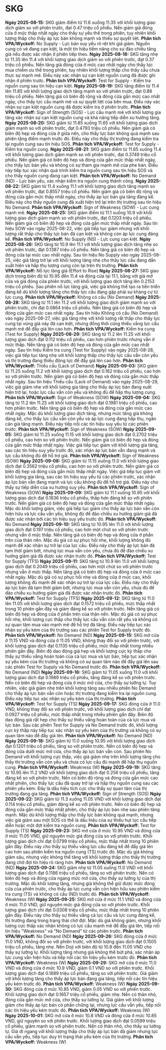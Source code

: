 # SKG

**Ngày 2025-08-15:** SKG giảm điểm từ 11.6 xuống 11.35 với khối lượng giao dịch giảm so với phiên trước, đạt 0.47 triệu cổ phiếu. Nến giảm giá đóng cửa ở mức thấp nhất ngày cho thấy sự yếu thế trong phiên, tuy nhiên khối lượng thấp cho thấy áp lực bán không mạnh và thiếu sự quyết liệt. **Phân tích VPA/Wyckoff:** No Supply - Lực bán suy yếu rõ rệt khi giá giảm. Nguồn cung có vẻ đang cạn kiệt, là một tín hiệu tiềm năng cho sự đảo chiều tăng giá nếu được xác nhận ở phiên tiếp theo.
**Ngày 2025-08-18:** SKG tăng nhẹ từ 11.35 lên 11.4 với khối lượng giao dịch giảm so với phiên trước, đạt 0.37 triệu cổ phiếu. Nến tăng giá đóng cửa ở mức cao nhất ngày cho thấy lực mua chiếm ưu thế trong phiên, tuy nhiên khối lượng thấp cho thấy cầu chưa thực sự mạnh mẽ. Điều này xác nhận sự cạn kiệt nguồn cung đã được ghi nhận ở phiên trước. **Phân tích VPA/Wyckoff:** Test for Supply - Kiểm tra nguồn cung sau tín hiệu cạn kiệt.
**Ngày 2025-08-19:** SKG tăng điểm từ 11.4 lên 11.85 với khối lượng giao dịch tăng mạnh so với phiên trước, đạt 0.88 triệu cổ phiếu. Nến tăng giá có biên độ rộng và đóng cửa gần mức cao nhất ngày, cho thấy lực cầu mạnh mẽ và sự quyết liệt của bên mua. Điều này xác nhận sự cạn kiệt nguồn cung đã được kiểm tra ở phiên trước. **Phân tích VPA/Wyckoff:** Sign of Strength (SOS) - Lực cầu mạnh mẽ với khối lượng gia tăng xác nhận sự cạn kiệt nguồn cung và khả năng tiếp diễn xu hướng tăng.
**Ngày 2025-08-20:** SKG giảm từ 11.85 xuống 11.65 với khối lượng giao dịch giảm mạnh so với phiên trước, đạt 0.4793 triệu cổ phiếu. Nến giảm giá có biên độ hẹp và đóng cửa ở giữa nến, cho thấy lực bán không quá mạnh sau phiên tăng điểm mạnh trước đó. Điều này cho thấy thị trường đang kiểm tra lại nguồn cung sau tín hiệu SOS. **Phân tích VPA/Wyckoff:** Test for Supply - Kiểm tra nguồn cung.
**Ngày 2025-08-21:** SKG giảm điểm từ 11.65 xuống 11.4 với khối lượng giao dịch giảm mạnh so với phiên trước, đạt 0.3749 triệu cổ phiếu. Nến giảm giá có biên độ hẹp và đóng cửa gần mức thấp nhất ngày, cho thấy lực bán yếu và không có sự tham gia mạnh mẽ của phe bán. Điều này tiếp tục xác nhận quá trình kiểm tra nguồn cung sau tín hiệu SOS và cho thấy nguồn cung đang cạn kiệt. **Phân tích VPA/Wyckoff:** No Demand (ND) - Lực bán yếu, xác nhận kiểm tra nguồn cung thành công.
**Ngày 2025-08-22:** SKG giảm từ 11.4 xuống 11.1 với khối lượng giao dịch tăng mạnh so với phiên trước, đạt 0.8557 triệu cổ phiếu. Nến giảm giá có biên độ rộng và đóng cửa gần mức thấp nhất ngày, cho thấy áp lực bán gia tăng đáng kể. Điều này cho thấy nguồn cung đã xuất hiện trở lại trên thị trường sau tín hiệu No Demand. **Phân tích VPA/Wyckoff:** Sign of Weakness (SOW) - Lực cung mạnh mẽ.
**Ngày 2025-08-25:** SKG giảm điểm từ 11.1 xuống 10.9 với khối lượng giao dịch giảm mạnh so với phiên trước, đạt 0.1203 triệu cổ phiếu. Nến giảm giá có biên độ hẹp và đóng cửa gần mức thấp nhất ngày. Sau tín hiệu SOW vào ngày 2025-08-22, việc giá tiếp tục giảm nhưng với khối lượng rất thấp cho thấy lực bán đã cạn kiệt và không còn áp lực cung đáng kể. **Phân tích VPA/Wyckoff:** No Supply (NS) - Lực cung cạn kiệt.
**Ngày 2025-08-26:** SKG tăng từ 10.9 lên 11.1 với khối lượng giao dịch tăng nhẹ so với phiên trước, đạt 0.1387 triệu cổ phiếu. Nến tăng giá có biên độ hẹp và đóng cửa tại mức cao nhất ngày. Sau tín hiệu No Supply vào ngày 2025-08-25, việc giá tăng trở lại với khối lượng tăng nhẹ cho thấy lực cầu đang dần xuất hiện và hấp thụ lượng cung còn lại trên thị trường. **Phân tích VPA/Wyckoff:** Nỗ lực tăng giá (Effort to Rise)
**Ngày 2025-08-27:** SKG giao dịch trong biên độ từ 10.95 đến 11.4 và đóng cửa tại 11.1, bằng với giá mở cửa và giá đóng cửa phiên trước, với khối lượng giao dịch tăng lên 0.2153 triệu cổ phiếu. Sau phiên nỗ lực tăng giá, việc giá không thể tạo ra tiến triển đáng kể dù khối lượng tăng cho thấy lực cầu đang gặp phải sự kháng cự từ lực cung. **Phân tích VPA/Wyckoff:** Không có cầu (No Demand)
**Ngày 2025-08-28:** SKG tăng từ 11.1 lên 11.2 với khối lượng giao dịch giảm mạnh so với phiên trước, chỉ đạt 0.0864 triệu cổ phiếu. Nến tăng giá có biên độ hẹp và đóng cửa gần mức cao nhất ngày. Sau tín hiệu Không có cầu (No Demand) vào ngày 2025-08-27, việc giá tăng nhẹ với khối lượng rất thấp cho thấy lực cung tại vùng giá này đã cạn kiệt, nhưng đồng thời cũng thiếu vắng lực cầu mạnh mẽ để đẩy giá lên cao hơn. **Phân tích VPA/Wyckoff:** Kiểm tra cung (Test for Supply)
**Ngày 2025-08-29:** SKG tăng từ 11.2 lên 11.25 với khối lượng giao dịch đạt 0.112 triệu cổ phiếu, cao hơn phiên trước nhưng vẫn ở mức thấp. Nến tăng giá có biên độ hẹp và đóng cửa gần mức cao nhất ngày. Sau tín hiệu Kiểm tra cung (Test for Supply) vào ngày 2025-08-28, việc giá tiếp tục tăng nhẹ với khối lượng thấp cho thấy lực cầu vẫn còn yếu và thị trường đang thiếu động lực để đẩy giá lên cao hơn. **Phân tích VPA/Wyckoff:** Thiếu cầu (Lack of Demand)
**Ngày 2025-09-03:** SKG giảm từ 11.25 xuống 11.2 với khối lượng giao dịch đạt 0.162 triệu cổ phiếu, cao hơn so với phiên trước. Nến giảm giá có biên độ hẹp và đóng cửa gần mức thấp nhất ngày. Sau tín hiệu Thiếu cầu (Lack of Demand) vào ngày 2025-08-29, việc giá giảm nhẹ với khối lượng gia tăng cho thấy áp lực bán đang xuất hiện trở lại, hoặc lực cầu vẫn còn yếu và không đủ để hấp thụ lượng cung. **Phân tích VPA/Wyckoff:** Sign of Weakness (SOW)
**Ngày 2025-09-04:** SKG tăng từ 11.2 lên 11.25 với khối lượng giao dịch đạt 0.1981 triệu cổ phiếu, cao hơn phiên trước. Nến tăng giá có biên độ hẹp và đóng cửa gần mức cao nhất ngày. Mặc dù khối lượng giao dịch tăng, nhưng mức tăng giá không đáng kể, cho thấy lực cầu vẫn còn yếu và áp lực cung đang hấp thụ, ngăn cản giá tăng mạnh. Điều này tiếp nối các tín hiệu suy yếu từ các phiên trước. **Phân tích VPA/Wyckoff:** Sign of Weakness (SOW)
**Ngày 2025-09-05:** SKG giảm từ 11.25 xuống 11.15 với khối lượng giao dịch đạt 0.2702 triệu cổ phiếu, cao hơn so với phiên trước. Nến giảm giá có biên độ hẹp và đóng cửa gần mức thấp nhất ngày. Việc giá tiếp tục giảm với khối lượng gia tăng, sau các tín hiệu suy yếu trước đó, xác nhận áp lực bán vẫn đang mạnh và lực cầu không đủ để hỗ trợ giá. **Phân tích VPA/Wyckoff:** Sign of Weakness (SOW)
**Ngày 2025-09-08:** SKG giảm từ 11.15 xuống 11.0 với khối lượng giao dịch đạt 0.3562 triệu cổ phiếu, cao hơn so với phiên trước. Nến giảm giá có biên độ hẹp và đóng cửa gần mức thấp nhất ngày. Việc giá tiếp tục giảm với khối lượng gia tăng, sau các tín hiệu suy yếu từ các phiên trước, xác nhận áp lực bán vẫn đang mạnh và lực cầu không đủ để hỗ trợ giá. Điều này cho thấy sự tiếp diễn của xu hướng suy yếu. **Phân tích VPA/Wyckoff:** Sign of Weakness (SOW)
**Ngày 2025-09-09:** SKG giảm từ 11.1 xuống 10.95 với khối lượng giao dịch đạt 0.1836 triệu cổ phiếu, thấp hơn đáng kể so với phiên trước. Nến giảm giá có biên độ hẹp và đóng cửa gần mức thấp nhất ngày. Mặc dù khối lượng giảm, việc giá tiếp tục giảm cho thấy áp lực bán vẫn còn hiện hữu và lực cầu vẫn yếu, không đủ để đảo chiều xu hướng giảm giá đã được xác nhận bởi các tín hiệu suy yếu trước đó. **Phân tích VPA/Wyckoff:** No Demand
**Ngày 2025-09-10:** SKG tăng từ 10.95 lên 11.0 với khối lượng giao dịch đạt 0.197 triệu cổ phiếu, cao hơn một chút so với phiên trước nhưng vẫn ở mức thấp. Nến tăng giá có biên độ hẹp và đóng cửa ở phần trên của thân nến. Mặc dù giá có sự phục hồi nhẹ, khối lượng không đủ mạnh để xác nhận sự trở lại của lực cầu. Điều này cho thấy áp lực bán đã tạm thời giảm bớt, nhưng lực mua vẫn còn yếu, chưa đủ để đảo chiều xu hướng giảm giá đã được xác nhận trước đó. **Phân tích VPA/Wyckoff:** Test for Supply (TFS)
**Ngày 2025-09-11:** SKG tăng từ 10.9 lên 11.0 với khối lượng giao dịch đạt 0.2049 triệu cổ phiếu, cao hơn một chút so với phiên trước nhưng vẫn ở mức thấp. Nến tăng giá có biên độ hẹp và đóng cửa ở mức cao nhất ngày. Mặc dù giá có sự phục hồi nhẹ và đóng cửa ở mức cao, khối lượng không đủ mạnh để xác nhận sự trở lại của lực cầu. Điều này cho thấy áp lực bán đã tạm thời giảm bớt, nhưng lực mua vẫn còn yếu, chưa đủ để đảo chiều xu hướng giảm giá đã được xác nhận trước đó. **Phân tích VPA/Wyckoff:** Test for Supply (TFS)
**Ngày 2025-09-12:** SKG tăng từ 11.0 lên 11.05 với khối lượng giao dịch đạt 0.1572 triệu cổ phiếu, mức thấp nhất trong 10 phiên gần đây và giảm đáng kể so với phiên trước. Nến tăng giá có biên độ hẹp và đóng cửa ở phần trên của thân nến. Mặc dù giá có sự phục hồi nhẹ, khối lượng cực thấp cho thấy lực cầu vẫn còn rất yếu và không có sự quan tâm mua vào mạnh mẽ để hỗ trợ đà tăng. Điều này tiếp tục xác nhận sự yếu kém của thị trường sau các phiên Test for Supply trước đó. **Phân tích VPA/Wyckoff:** No Demand (ND)
**Ngày 2025-09-15:** SKG mở cửa ở 11.15 VND và đóng cửa ở 11.05 VND, không thay đổi so với phiên trước, với khối lượng giao dịch đạt 0.1135 triệu cổ phiếu, mức thấp nhất trong nhiều phiên gần đây. Biên độ dao động giá hẹp và khối lượng cực kỳ thấp cho thấy sự thiếu vắng hoàn toàn của cả lực mua và lực bán, tiếp tục xác nhận sự yếu kém của thị trường và không có sự quan tâm nào để đẩy giá lên sau các phiên Test for Supply và No Demand trước đó. **Phân tích VPA/Wyckoff:** No Demand (ND)
**Ngày 2025-09-16:** SKG giảm từ 11.05 xuống 11.0 với khối lượng giao dịch đạt 0.1989 triệu cổ phiếu, tăng đáng kể so với phiên trước. Nến có biên độ hẹp và đóng cửa ở mức mở cửa, cho thấy sự lưỡng lự. Tuy nhiên, việc giá giảm nhẹ trên khối lượng tăng sau nhiều phiên No Demand cho thấy áp lực bán vẫn còn hoặc thị trường đang kiểm tra lại nguồn cung. Điều này tiếp tục xác nhận sự yếu kém của thị trường. **Phân tích VPA/Wyckoff:** Test for Supply (TS)
**Ngày 2025-09-17:** SKG đóng cửa ở 11.0 VND, không thay đổi so với phiên trước, với khối lượng giao dịch chỉ đạt 0.0927 triệu cổ phiếu, mức thấp nhất trong nhiều phiên gần đây. Biên độ dao động giá rất hẹp cho thấy sự thiếu vắng hoàn toàn của cả lực mua và lực bán. Sau các phiên Test for Supply và No Demand trước đó, khối lượng cực kỳ thấp này tiếp tục xác nhận sự yếu kém của thị trường và không có sự quan tâm nào để đẩy giá lên. **Phân tích VPA/Wyckoff:** No Demand (ND)
**Ngày 2025-09-18:** SKG giảm từ 11.0 xuống 10.95 với khối lượng giao dịch đạt 0.1201 triệu cổ phiếu, tăng so với phiên trước. Nến có biên độ hẹp và đóng cửa dưới mức mở cửa, cho thấy áp lực bán vẫn còn. Sau phiên No Demand với khối lượng cực thấp, việc giá giảm nhẹ trên khối lượng tăng cho thấy thị trường vẫn còn yếu và chưa có lực cầu đủ mạnh để hấp thụ nguồn cung. **Phân tích VPA/Wyckoff:** Weakness (W)
**Ngày 2025-09-19:** SKG tăng từ 10.95 lên 11.2 VND với khối lượng giao dịch đạt 0.256 triệu cổ phiếu, tăng đáng kể so với phiên trước. Nến có biên độ rộng và đóng cửa gần mức cao nhất phiên, cho thấy lực cầu đã quay trở lại và hấp thụ nguồn cung sau các phiên yếu kém. Đây là dấu hiệu tích cực cho thấy sự quan tâm của thị trường đang gia tăng. **Phân tích VPA/Wyckoff:** Sign of Strength (SOS)
**Ngày 2025-09-22:** SKG giảm từ 11.3 xuống 11.05 VND với khối lượng giao dịch đạt 0.114 triệu cổ phiếu, giảm đáng kể so với phiên trước. Nến có biên độ hẹp và đóng cửa gần mức thấp nhất phiên, cho thấy áp lực bán nhẹ sau phiên tăng mạnh. Mặc dù khối lượng thấp cho thấy lực bán không quá mạnh, nhưng việc giá giảm sau một SOS có thể là dấu hiệu của sự thiếu hụt lực cầu tiếp diễn hoặc một đợt kiểm tra nguồn cung. **Phân tích VPA/Wyckoff:** Test for Supply (TS)
**Ngày 2025-09-23:** SKG mở cửa ở mức 10.95 VND và đóng cửa ở mức 11.05 VND, giữ nguyên mức giá đóng cửa so với phiên trước. Khối lượng giao dịch chỉ đạt 0.0799 triệu cổ phiếu, mức thấp nhất trong 10 phiên gần đây. Điều này cho thấy sự thiếu vắng lực cầu đáng kể để đẩy giá lên cao hơn sau phiên kiểm tra nguồn cung (TS) trước đó. Mặc dù giá không giảm sâu, nhưng việc không thể tăng với khối lượng thấp cho thấy thị trường đang chờ đợi tín hiệu rõ ràng hơn. **Phân tích VPA/Wyckoff:** No Demand (ND)
**Ngày 2025-09-24:** SKG giảm nhẹ từ 11.05 xuống 11.0 VND với khối lượng giao dịch đạt 0.1186 triệu cổ phiếu, tăng so với phiên trước. Nến có biên độ hẹp và đóng cửa ngang mức mở cửa, cho thấy sự lưỡng lự của thị trường. Mặc dù khối lượng tăng, nhưng giá không thể giữ được mức đóng cửa của phiên trước, cho thấy áp lực cung vẫn còn hiện hữu sau phiên kiểm tra cung (TS) và không có cầu (ND) trước đó. **Phân tích VPA/Wyckoff:** Weakness (W)
**Ngày 2025-09-25:** SKG mở cửa ở mức 11.1 VND và đóng cửa ở mức 11.0 VND, giữ nguyên mức giá đóng cửa so với phiên trước. Khối lượng giao dịch chỉ đạt 0.0308 triệu cổ phiếu, mức thấp nhất trong 10 phiên gần đây. Điều này cho thấy sự thiếu vắng cả lực cầu và lực cung đáng kể, thị trường đang trong trạng thái chờ đợi. Mặc dù giá không giảm, nhưng khối lượng cực thấp xác nhận không có lực cầu mạnh mẽ để đẩy giá lên, tiếp nối tín hiệu "Weakness" và "No Demand" từ các phiên trước. **Phân tích VPA/Wyckoff:** No Demand (ND)
**Ngày 2025-09-26:** SKG đóng cửa ở mức 11.0 VND, không đổi so với phiên trước, với khối lượng giao dịch đạt 0.1505 triệu cổ phiếu, tăng nhẹ. Nến Doji với biên độ từ 10.8 đến 11.05 VND cho thấy sự lưỡng lự. Khối lượng tăng nhưng giá không thể bứt phá, xác nhận áp lực cung vẫn hiện hữu và tiếp nối các tín hiệu yếu kém trước đó. **Phân tích VPA/Wyckoff:** Weakness (W)
**Ngày 2025-09-29:** SKG mở cửa ở mức 11.0 VND và đóng cửa ở mức 10.9 VND, giảm 0.1 VND so với phiên trước. Khối lượng giao dịch đạt 0.1889 triệu cổ phiếu, tăng so với phiên trước. Giá giảm với khối lượng tăng cho thấy áp lực bán đang gia tăng, tiếp nối các tín hiệu yếu kém trước đó. **Phân tích VPA/Wyckoff:** Weakness (W)
**Ngày 2025-09-30:** SKG đóng cửa ở mức 10.85 VND, giảm 0.05 VND so với phiên trước. Khối lượng giao dịch đạt 0.1657 triệu cổ phiếu, giảm nhẹ. Nến có thân nhỏ, đóng cửa gần mức mở cửa, cho thấy sự lưỡng lự. Giá giảm với khối lượng giảm cho thấy áp lực bán có phần chững lại, nhưng lực cầu vẫn yếu, tiếp nối các tín hiệu yếu kém trước đó. **Phân tích VPA/Wyckoff:** Weakness (W)
**Ngày 2025-10-01:** SKG mở cửa ở mức 10.8 VND và đóng cửa ở mức 10.85 VND, giữ nguyên so với phiên trước. Khối lượng giao dịch đạt 0.0599 triệu cổ phiếu, giảm mạnh so với phiên trước. Nến có thân nhỏ, cho thấy sự lưỡng lự. Giá đi ngang với khối lượng thấp cho thấy áp lực bán đã giảm nhưng lực cầu vẫn yếu, tiếp tục duy trì trạng thái yếu kém của thị trường. **Phân tích VPA/Wyckoff:** Weakness (W)
